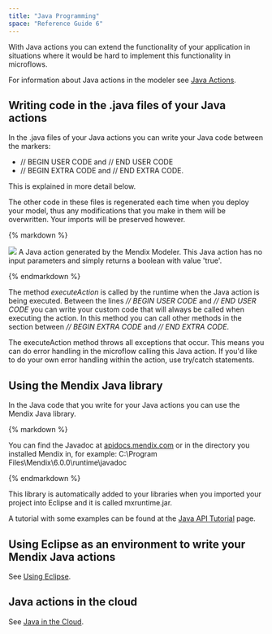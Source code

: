 ```yaml
---
title: "Java Programming"
space: "Reference Guide 6"
---
```



With Java actions you can extend the functionality of your application in situations where it would be hard to implement this functionality in microflows.

For information about Java actions in the modeler see [Java Actions](java-actions).

## Writing code in the .java files of your Java actions

In the .java files of your Java actions you can write your Java code between the markers:

*   // BEGIN USER CODE and // END USER CODE
*   // BEGIN EXTRA CODE and // END EXTRA CODE.

This is explained in more detail below.

The other code in these files is regenerated each time when you deploy your model, thus any modifications that you make in them will be overwritten. Your imports will be preserved however.

<div class="alert alert-info">{% markdown %}

![](attachments/819203/917584.png)
A Java action generated by the Mendix Modeler. This Java action has no input parameters and simply returns a boolean with value 'true'.

{% endmarkdown %}</div>

The method _executeAction_ is called by the runtime when the Java action is being executed. Between the lines _// BEGIN USER CODE_ and _// END USER CODE_ you can write your custom code that will always be called when executing the action. In this method you can call other methods in the section between _// BEGIN EXTRA CODE_ and _// END EXTRA CODE_.

The executeAction method throws all exceptions that occur. This means you can do error handling in the microflow calling this Java action. If you'd like to do your own error handling within the action, use try/catch statements.

## Using the Mendix Java library

In the Java code that you write for your Java actions you can use the Mendix Java library.

<div class="alert alert-info">{% markdown %}

You can find the Javadoc at [apidocs.mendix.com](http://apidocs.mendix.com/6/runtime/) or in the directory you installed Mendix in, for example: C:\Program Files\Mendix\6.0.0\runtime\javadoc

{% endmarkdown %}</div>

This library is automatically added to your libraries when you imported your project into Eclipse and it is called mxruntime.jar.

A tutorial with some examples can be found at the [Java API Tutorial](/howto6/java-api-tutorial) page.

## Using Eclipse as an environment to write your Mendix Java actions

See [Using Eclipse](using-eclipse).

## Java actions in the cloud

See [Java in the Cloud](/howtogeneral/mendixcloud/java-in-the-cloud).

